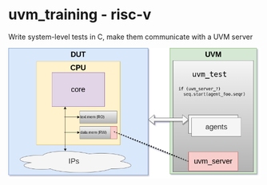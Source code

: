 # uvm_training - risc-v
Write system-level tests in C, make them communicate with a UVM server

![](.images/uvm_server.png)
